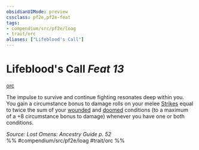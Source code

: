 ```yaml
---
obsidianUIMode: preview
cssclass: pf2e,pf2e-feat
tags:
- compendium/src/pf2e/loag
- trait/orc
aliases: ["Lifeblood's Call"]
---
```

# Lifeblood's Call  *Feat 13*  
[orc](/rules/traits/orc.md)  


The impulse to survive and continue fighting resonates deep within you. You gain a circumstance bonus to damage rolls on your melee [Strikes](/rules/actions/strike.md) equal to twice the sum of your [wounded](/rules/conditions.md#Wounded) and [doomed](/rules/conditions.md#Doomed) conditions (to a maximum of a +8 circumstance bonus to damage) whenever you have one or both conditions.

*Source: Lost Omens: Ancestry Guide p. 52*  
%% #compendium/src/pf2e/loag #trait/orc %%